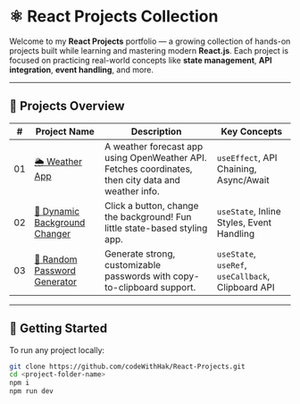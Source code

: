 # ⚛️ React Projects Collection

Welcome to my **React Projects** portfolio — a growing collection of hands-on projects built while learning and mastering modern **React.js**. Each project is focused on practicing real-world concepts like **state management**, **API integration**, **event handling**, and more.

---

## 📁 Projects Overview

| # | Project Name | Description | Key Concepts |
|--|--------------|-------------|--------------|
| 01 | [🌦️ Weather App](./01_weather-app) | A weather forecast app using OpenWeather API. Fetches coordinates, then city data and weather info. | `useEffect`, API Chaining, Async/Await |
| 02 | [🎨 Dynamic Background Changer](./02_dynamic_bg_changer) | Click a button, change the background! Fun little state-based styling app. | `useState`, Inline Styles, Event Handling |
| 03 | [🔐 Random Password Generator](./03_password_generator) | Generate strong, customizable passwords with copy-to-clipboard support. | `useState`, `useRef`, `useCallback`, Clipboard API |

---

## 🚀 Getting Started

To run any project locally:

```bash
git clone https://github.com/codeWithHak/React-Projects.git
cd <project-folder-name>
npm i
npm run dev
